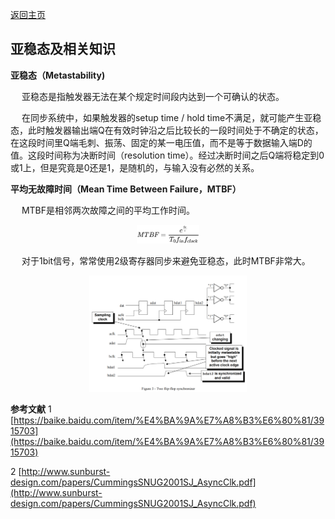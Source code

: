 [返回主页](../../README.md)

## 亚稳态及相关知识
**亚稳态（Metastability)**

&emsp; 亚稳态是指触发器无法在某个规定时间段内达到一个可确认的状态。

&emsp; 在同步系统中，如果触发器的setup time / hold time不满足，就可能产生亚稳态，此时触发器输出端Q在有效时钟沿之后比较长的一段时间处于不确定的状态，在这段时间里Q端毛刺、振荡、固定的某一电压值，而不是等于数据输入端D的值。这段时间称为决断时间（resolution time）。经过决断时间之后Q端将稳定到0或1上，但是究竟是0还是1，是随机的，与输入没有必然的关系。

**平均无故障时间（Mean Time Between Failure，MTBF）**

&emsp; MTBF是相邻两次故障之间的平均工作时间。

<p align="center"><img src="./eq1.png" width="20%" height="20%"></p>

&emsp; 对于1bit信号，常常使用2级寄存器同步来避免亚稳态，此时MTBF非常大。

<p align="center"><img src="./fig1.png" width="50%" height="50%"></p>

**参考文献**
1 [https://baike.baidu.com/item/%E4%BA%9A%E7%A8%B3%E6%80%81/3915703](https://baike.baidu.com/item/%E4%BA%9A%E7%A8%B3%E6%80%81/3915703)

2 [http://www.sunburst-design.com/papers/CummingsSNUG2001SJ_AsyncClk.pdf](http://www.sunburst-design.com/papers/CummingsSNUG2001SJ_AsyncClk.pdf)